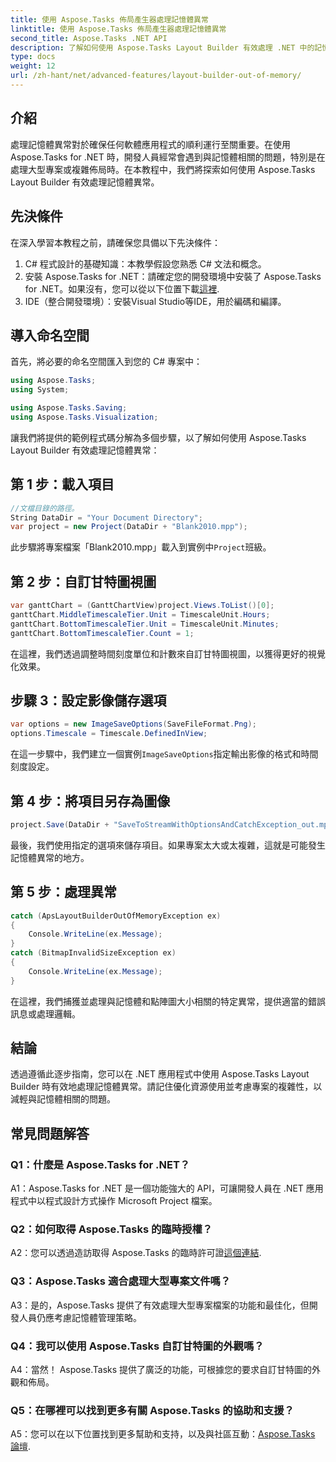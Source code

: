 ```yaml
---
title: 使用 Aspose.Tasks 佈局產生器處理記憶體異常
linktitle: 使用 Aspose.Tasks 佈局產生器處理記憶體異常
second_title: Aspose.Tasks .NET API
description: 了解如何使用 Aspose.Tasks Layout Builder 有效處理 .NET 中的記憶體異常。帶有程式碼範例的分步指南。
type: docs
weight: 12
url: /zh-hant/net/advanced-features/layout-builder-out-of-memory/
---
```

## 介紹

處理記憶體異常對於確保任何軟體應用程式的順利運行至關重要。在使用 Aspose.Tasks for .NET 時，開發人員經常會遇到與記憶體相關的問題，特別是在處理大型專案或複雜佈局時。在本教程中，我們將探索如何使用 Aspose.Tasks Layout Builder 有效處理記憶體異常。

## 先決條件

在深入學習本教程之前，請確保您具備以下先決條件：

1. C# 程式設計的基礎知識：本教學假設您熟悉 C# 文法和概念。
2. 安裝 Aspose.Tasks for .NET：請確定您的開發環境中安裝了 Aspose.Tasks for .NET。如果沒有，您可以從以下位置下載[這裡](https://releases.aspose.com/tasks/net/).
3. IDE（整合開發環境）：安裝Visual Studio等IDE，用於編碼和編譯。

## 導入命名空間

首先，將必要的命名空間匯入到您的 C# 專案中：

```csharp
using Aspose.Tasks;
using System;

using Aspose.Tasks.Saving;
using Aspose.Tasks.Visualization;

```

讓我們將提供的範例程式碼分解為多個步驟，以了解如何使用 Aspose.Tasks Layout Builder 有效處理記憶體異常：

## 第 1 步：載入項目

```csharp
//文檔目錄的路徑。
String DataDir = "Your Document Directory";
var project = new Project(DataDir + "Blank2010.mpp");
```

此步驟將專案檔案「Blank2010.mpp」載入到實例中`Project`班級。

## 第 2 步：自訂甘特圖視圖

```csharp
var ganttChart = (GanttChartView)project.Views.ToList()[0];
ganttChart.MiddleTimescaleTier.Unit = TimescaleUnit.Hours;
ganttChart.BottomTimescaleTier.Unit = TimescaleUnit.Minutes;
ganttChart.BottomTimescaleTier.Count = 1;
```

在這裡，我們透過調整時間刻度單位和計數來自訂甘特圖視圖，以獲得更好的視覺化效果。

## 步驟 3：設定影像儲存選項

```csharp
var options = new ImageSaveOptions(SaveFileFormat.Png);
options.Timescale = Timescale.DefinedInView;
```

在這一步驟中，我們建立一個實例`ImageSaveOptions`指定輸出影像的格式和時間刻度設定。

## 第 4 步：將項目另存為圖像

```csharp
project.Save(DataDir + "SaveToStreamWithOptionsAndCatchException_out.mpp", options);
```

最後，我們使用指定的選項來儲存項目。如果專案太大或太複雜，這就是可能發生記憶體異常的地方。

## 第 5 步：處理異常

```csharp
catch (ApsLayoutBuilderOutOfMemoryException ex)
{
    Console.WriteLine(ex.Message);
}
catch (BitmapInvalidSizeException ex)
{
    Console.WriteLine(ex.Message);
}
```

在這裡，我們捕獲並處理與記憶體和點陣圖大小相關的特定異常，提供適當的錯誤訊息或處理邏輯。

## 結論

透過遵循此逐步指南，您可以在 .NET 應用程式中使用 Aspose.Tasks Layout Builder 時有效地處理記憶體異常。請記住優化資源使用並考慮專案的複雜性，以減輕與記憶體相關的問題。

## 常見問題解答

### Q1：什麼是 Aspose.Tasks for .NET？

A1：Aspose.Tasks for .NET 是一個功能強大的 API，可讓開發人員在 .NET 應用程式中以程式設計方式操作 Microsoft Project 檔案。

### Q2：如何取得 Aspose.Tasks 的臨時授權？

 A2：您可以透過造訪取得 Aspose.Tasks 的臨時許可證[這個連結](https://purchase.aspose.com/temporary-license/).

### Q3：Aspose.Tasks 適合處理大型專案文件嗎？

A3：是的，Aspose.Tasks 提供了有效處理大型專案檔案的功能和最佳化，但開發人員仍應考慮記憶體管理策略。

### Q4：我可以使用 Aspose.Tasks 自訂甘特圖的外觀嗎？

A4：當然！ Aspose.Tasks 提供了廣泛的功能，可根據您的要求自訂甘特圖的外觀和佈局。

### Q5：在哪裡可以找到更多有關 Aspose.Tasks 的協助和支援？

 A5：您可以在以下位置找到更多幫助和支持，以及與社區互動：[Aspose.Tasks 論壇](https://forum.aspose.com/c/tasks/15).